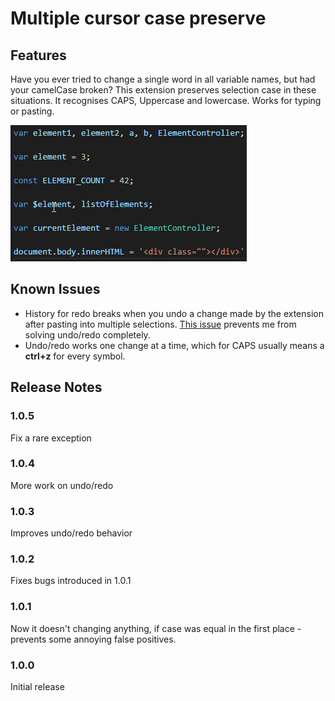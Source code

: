 # Multiple cursor case preserve

## Features

Have you ever tried to change a single word in all variable names, but had your camelCase broken? This extension preserves selection case in these situations. It recognises CAPS, Uppercase and lowercase. Works for typing or pasting.

![Example](https://github.com/Cardinal90/multi-cursor-case-preserve/raw/master/images/Example.gif)

## Known Issues

*   History for redo breaks when you undo a change made by the extension after pasting into multiple selections. [This issue](https://github.com/Microsoft/vscode/issues/38535) prevents me from solving undo/redo completely.
*   Undo/redo works one change at a time, which for CAPS usually means a **ctrl+z** for every symbol.

## Release Notes

### 1.0.5

Fix a rare exception

### 1.0.4

More work on undo/redo

### 1.0.3

Improves undo/redo behavior

### 1.0.2

Fixes bugs introduced in 1.0.1

### 1.0.1

Now it doesn't changing anything, if case was equal in the first place - prevents some annoying false positives.

### 1.0.0

Initial release
